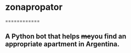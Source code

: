 # zonapropator
============

## A Python bot that helps ~~me~~you find an appropriate apartment in Argentina.
